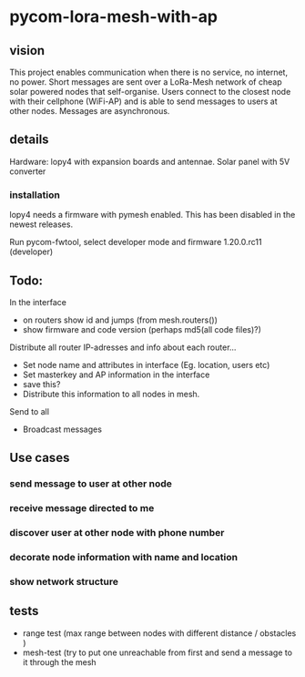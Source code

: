 # pycom-lora-mesh-with-ap

## vision
This project enables communication when there is no service, no internet, no power. Short messages are sent over a LoRa-Mesh network of cheap solar powered nodes that self-organise. Users connect to the closest node with their cellphone (WiFi-AP) and is able to send messages to users at other nodes. Messages are asynchronous.

## details
Hardware: lopy4 with expansion boards and antennae. Solar panel with 5V converter

### installation
lopy4 needs a firmware with pymesh enabled. This has been disabled in the newest releases.

Run pycom-fwtool, select developer mode and firmware 1.20.0.rc11 (developer)


## Todo:

In the interface
 * on routers show id and jumps (from mesh.routers())
 * show firmware and code version (perhaps md5(all code files)?)

Distribute all router IP-adresses and info about each router...
 * Set node name and attributes in interface (Eg. location, users etc)
 * Set masterkey and AP information in the interface
 * save this?
 * Distribute this information to all nodes in mesh.

Send to all
 * Broadcast messages

## Use cases

### send message to user at other node

### receive message directed to me

### discover user at other node with phone number

### decorate node information with name and location

### show network structure

## tests

* range test (max range between nodes with different distance / obstacles )
* mesh-test (try to put one unreachable from first and send a message to it through the mesh
